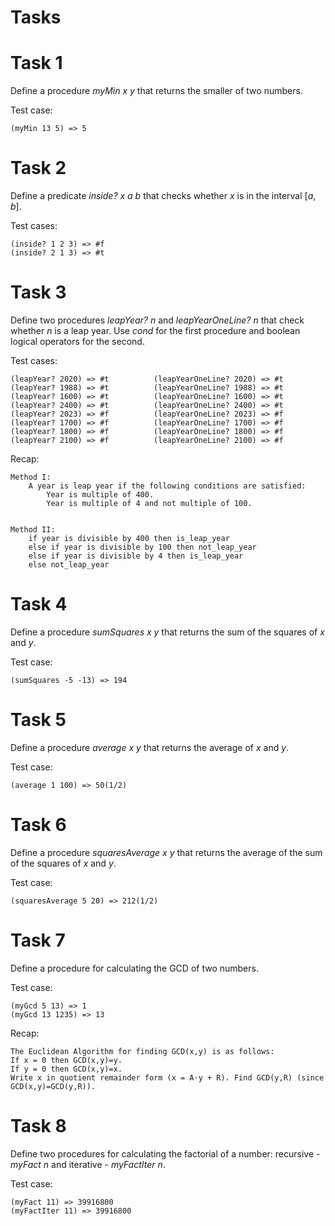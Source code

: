 # Tasks

# Task 1
Define a procedure *myMin x y* that returns the smaller of two numbers.

Test case:

    (myMin 13 5) => 5

# Task 2
Define a predicate *inside? x a b* that checks whether *x* is in the interval [*a*, *b*].

Test cases:

    (inside? 1 2 3) => #f
    (inside? 2 1 3) => #t

# Task 3
Define two procedures *leapYear? n* and *leapYearOneLine? n* that check whether *n* is a leap year. Use *cond* for the first procedure and boolean logical operators for the second.

Test cases:

    (leapYear? 2020) => #t          (leapYearOneLine? 2020) => #t
    (leapYear? 1988) => #t          (leapYearOneLine? 1988) => #t
    (leapYear? 1600) => #t          (leapYearOneLine? 1600) => #t
    (leapYear? 2400) => #t          (leapYearOneLine? 2400) => #t
    (leapYear? 2023) => #f          (leapYearOneLine? 2023) => #f
    (leapYear? 1700) => #f          (leapYearOneLine? 1700) => #f
    (leapYear? 1800) => #f          (leapYearOneLine? 1800) => #f
    (leapYear? 2100) => #f          (leapYearOneLine? 2100) => #f

Recap:

    Method I:
        A year is leap year if the following conditions are satisfied:
            Year is multiple of 400.
            Year is multiple of 4 and not multiple of 100.


    Method II:
        if year is divisible by 400 then is_leap_year
        else if year is divisible by 100 then not_leap_year
        else if year is divisible by 4 then is_leap_year
        else not_leap_year 

# Task 4
Define a procedure *sumSquares x y* that returns the sum of the squares of *x* and *y*.

Test case:

    (sumSquares -5 -13) => 194

# Task 5
Define a procedure *average x y* that returns the average of *x* and *y*.

Test case:

    (average 1 100) => 50(1/2)

# Task 6
Define a procedure *squaresAverage x y* that returns the average of the sum of the squares of *x* and *y*.

Test case:

    (squaresAverage 5 20) => 212(1/2)

# Task 7
Define a procedure for calculating the GCD of two numbers.

Test case:

    (myGcd 5 13) => 1
    (myGcd 13 1235) => 13

Recap:

    The Euclidean Algorithm for finding GCD(x,y) is as follows:
    If x = 0 then GCD(x,y)=y.
    If y = 0 then GCD(x,y)=x.
    Write x in quotient remainder form (x = A⋅y + R). Find GCD(y,R) (since GCD(x,y)=GCD(y,R)).

# Task 8
Define two procedures for calculating the factorial of a number: recursive - *myFact n* and iterative - *myFactIter n*.

Test case:

    (myFact 11) => 39916800
    (myFactIter 11) => 39916800